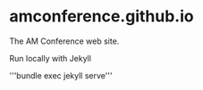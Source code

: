 amconference.github.io
======================

The AM Conference web site.


Run locally with Jekyll

'''bundle exec jekyll serve'''